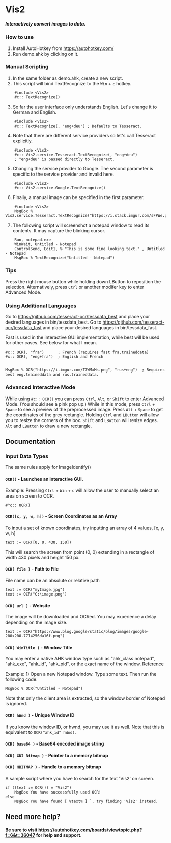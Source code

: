 # Vis2
##### Interactively convert images to data.

### How to use

1. Install AutoHotkey from https://autohotkey.com/
2. Run demo.ahk by clicking on it.

### Manual Scripting

1. In the same folder as demo.ahk, create a new script.
2. This script will bind TextRecognize to the ```Win``` + ```c``` hotkey.
```
    #include <Vis2>
    #c:: TextRecognize()
```
3. So far the user interface only understands English. Let's change it to German and English.
```
    #include <Vis2>
    #c:: TextRecognize(, "eng+deu") ; Defaults to Tesseract.
```
4. Note that there are different service providers so let's call Tesseract explicitly.
```
    #include <Vis2>
    #c:: Vis2.service.Tesseract.TextRecognize(, "eng+deu")
    ; "eng+deu" is passed directly to Tesseract.
```
5.  Changing the service provider to Google. The second parameter is specific to the service provider and invalid here. 
```
    #include <Vis2>
    #c:: Vis2.service.Google.TextRecognize()
```
6.  Finally, a manual image can be specified in the first parameter.
```
    #include <Vis2>
    MsgBox % Vis2.service.Tesseract.TextRecognize("https://i.stack.imgur.com/sFPWe.png")
```
7.  The following script will screenshot a notepad window to read its contents. It may capture the blinking cursor.
```
    Run, notepad.exe
    WinWait, Untitled - Notepad
    ControlSend, Edit1, % "This is some fine looking text." , Untitled - Notepad
    MsgBox % TextRecognize("Untitled - Notepad")
```

### Tips
Press the right mouse button while holding down LButton to reposition the selection.
Alternatively, press ```Ctrl``` or another modifer key to enter Advanced Mode.

### Using Additional Languages
Go to https://github.com/tesseract-ocr/tessdata_best and place your desired languages in bin/tessdata_best. 
Go to https://github.com/tesseract-ocr/tessdata_fast and place your desired languages in bin/tessdata_fast. 

Fast is used in the interactive GUI implementation, while best will be used for other cases. See below for what I mean. 


    #c:: OCR(, "fra")      ; French (requires fast fra.traineddata)
    #x:: OCR(, "eng+fra")  ; English and French


    MsgBox % OCR("https://i.imgur.com/T7WMxMs.png", "rus+eng")  ; Requires best eng.traineddata and rus.traineddata. 

### Advanced Interactive Mode
While using ```#c:: OCR()``` you can press ```Ctrl```, ```Alt```, or ```Shift``` to enter Advanced Mode. (You should see a pink pop up.) While in this mode, press ```Ctrl``` + ```Space``` to see a preview of the preprocessed image. Press ```Alt``` + ```Space``` to get the coordinates of the grey rectangle. Holding ```Ctrl``` and ```LButton``` will allow you to resize the corners of the box. ```Shift``` and ```LButton``` will resize edges. ```Alt``` and ```LButton``` to draw a new rectangle. 

## Documentation
### Input Data Types
The same rules apply for ImageIdentify()
#### ```OCR()``` - Launches an interactive GUI. 
Example: Pressing ```Ctrl``` + ```Win``` + ```c``` will allow the user to manually select an area on screen to OCR. 

    #^c:: OCR()

#### ```OCR([x, y, w, h])``` - Screen Coordinates as an Array
To input a set of known coordinates, try inputting an array of 4 values, [x, y, w, h]

    text := OCR([0, 0, 430, 150])

This will search the screen from point (0, 0) extending in a rectangle of width 430 pixels and height 150 px. 

#### ```OCR( file )``` - Path to File
File name can be an absolute or relative path

    text := OCR("myImage.jpg")
    text := OCR("C:\image.png")
    
#### ```OCR( url )``` - Website
The image will be downloaded and OCRed. You may experience a delay depending on the image size. 

    text := OCR("https://www.blog.google/static/blog/images/google-200x200.7714256da16f.png")

#### ```OCR( WinTitle )``` - Window Title
You may enter a native AHK window type such as "ahk_class notepad", "ahk_exe", "ahk_id", "ahk_pid", or the exact name of the window. [Reference](https://autohotkey.com/docs/misc/WinTitle.htm)

Example: 1) Open a new Notepad window. Type some text. Then run the following code. 

    MsgBox % OCR("Untitled - Notepad")
    
Note that only the client area is extracted, so the window border of Notepad is ignored. 

#### ```OCR( hWnd )``` - Unique Window ID
If you know the window ID, or hwnd, you may use it as well. Note that this is equivalent to ```OCR("ahk_id" hWnd)```. 

#### ```OCR( base64 )``` - Base64 encoded image string
#### ```OCR( GDI Bitmap )``` - Pointer to a memory bitmap
#### ```OCR( HBITMAP )``` - Handle to a memory bitmap

A sample script where you have to search for the text 'Vis2' on screen. 

    if ((text := OCR()) = "Vis2")
        MsgBox You have successfully used OCR!
    else
        MsgBox You have found [ %text% ] `, try finding 'Vis2' instead. 

## Need more help?
#### Be sure to visit https://autohotkey.com/boards/viewtopic.php?f=6&t=36047 for help and support. 
